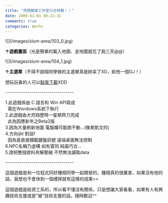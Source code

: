 ```yaml
---
title: "兜翔健康工作室元旦特輯！！"
date: 2009-01-01 00:21:31
comments: true
categories: Works
---
```

<p>![](/images/slum-area/103_0.jpg)</p><p><b>&uarr;遊戲畫面</b>（光是簡單的載入地圖、走地圖就花了我三天@@）</p><p>![](/images/slum-area/104_1.jpg)</p><p><b>&uarr;主選單</b>（不得不說翔同學做的主選單真是帥呆了XD，給他一個GJ！）</p><p>想玩玩看的人可以<a href="http://tinyurl.com/7mm9f5">點我下載</a>XDD</p><p>----------------------------------</p><p>1.此遊戲係由 C 語言和 Win API寫成<br />&nbsp; 需在Wondows系統下執行<br />2.此遊戲由大兜翔歷時一星期齊力完成<br />&nbsp; 此為因應新年之Beta2版<br />3.因為大量刷新地圖 電腦爛可能跑不動...(像某凱文的)<br />4.方向ijkl 對話f<br />&nbsp; 因為是直接攔截鍵盤訊號 遠端桌面無法控制<br />6.NPC名稱乃虛構 如有雷同 純屬巧合...<br />5.請把整個資料夾解壓縮 不然無法讀取data</p><p>----------------------------------</p><p>這個遊戲是和一位程式同好鍾翔同學一起開發的，鍾翔真的很厲害，如果沒有他的話，我想也不會快到一個禮拜就有這樣的成果&gt;&lt;</p><p>這個遊戲是給資工系的，所以看不懂沒有關係，只是想讓大家看看，如果有人有興趣技術支援或是"被"技術支援的話，隨時歡迎^^</p>
